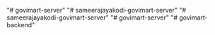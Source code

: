 "# govimart-server" 
"# sameerajayakodi-govimart-server" 
"# sameerajayakodi-govimart-server" 
"# govimart-server" 
"# govimart-backend" 
